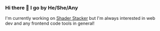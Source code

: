 ### Hi there 👋 I go by He/She/Any

I'm currently working on [Shader Stacker](https://github.com/KarlTheCool/Shader-Stacker) but I'm always interested in web dev and any frontend code tools in general!
